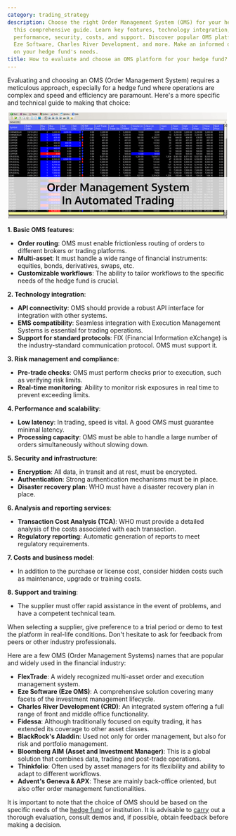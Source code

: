 ```yaml
---
category: trading_strategy
description: Choose the right Order Management System (OMS) for your hedge fund with
  this comprehensive guide. Learn key features, technology integration, risk management,
  performance, security, costs, and support. Discover popular OMS platforms like FlexTrade,
  Eze Software, Charles River Development, and more. Make an informed decision based
  on your hedge fund's needs.
title: How to evaluate and choose an OMS platform for your hedge fund?
---
```


Evaluating and choosing an OMS (Order Management System) requires a meticulous approach, especially for a hedge fund where operations are complex and speed and efficiency are paramount. Here's a more specific and technical guide to making that choice:

![1](images/image.png)

**1. Basic OMS features**:

- **Order routing**: OMS must enable frictionless routing of orders to different brokers or trading platforms.
- **Multi-asset**: It must handle a wide range of financial instruments: equities, bonds, derivatives, swaps, etc.
- **Customizable workflows**: The ability to tailor workflows to the specific needs of the hedge fund is crucial.

**2. Technology integration**:

- **API connectivity**: OMS should provide a robust API interface for integration with other systems.
- **EMS compatibility**: Seamless integration with Execution Management Systems is essential for trading operations.
- **Support for standard protocols**: FIX (Financial Information eXchange) is the industry-standard communication protocol. OMS must support it.

**3. Risk management and compliance**:

- **Pre-trade checks**: OMS must perform checks prior to execution, such as verifying risk limits.
- **Real-time monitoring**: Ability to monitor risk exposures in real time to prevent exceeding limits.

**4. Performance and scalability**:

- **Low latency**: In trading, speed is vital. A good OMS must guarantee minimal latency.
- **Processing capacity**: OMS must be able to handle a large number of orders simultaneously without slowing down.

**5. Security and infrastructure**:

- **Encryption**: All data, in transit and at rest, must be encrypted.
- **Authentication**: Strong authentication mechanisms must be in place.
- **Disaster recovery plan**: WHO must have a disaster recovery plan in place.

**6. Analysis and reporting services**:

- **Transaction Cost Analysis (TCA)**: WHO must provide a detailed analysis of the costs associated with each transaction.
- **Regulatory reporting**: Automatic generation of reports to meet regulatory requirements.

**7. Costs and business model**:

- In addition to the purchase or license cost, consider hidden costs such as maintenance, upgrade or training costs.

**8. Support and training**:

- The supplier must offer rapid assistance in the event of problems, and have a competent technical team.

When selecting a supplier, give preference to a trial period or demo to test the platform in real-life conditions. Don't hesitate to ask for feedback from peers or other industry professionals.

Here are a few OMS (Order Management Systems) names that are popular and widely used in the financial industry:

- **FlexTrade**: A widely recognized multi-asset order and execution management system.
- **Eze Software (Eze OMS)**: A comprehensive solution covering many facets of the investment management lifecycle.
- **Charles River Development (CRD)**: An integrated system offering a full range of front and middle office functionality.
- **Fidessa**: Although traditionally focused on equity trading, it has extended its coverage to other asset classes.
- **BlackRock's Aladdin**: Used not only for order management, but also for risk and portfolio management.
- **Bloomberg AIM (Asset and Investment Manager)**: This is a global solution that combines data, trading and post-trade operations.
- **Thinkfolio**: Often used by asset managers for its flexibility and ability to adapt to different workflows.
- **Advent's Geneva & APX**: These are mainly back-office oriented, but also offer order management functionalities.

It is important to note that the choice of OMS should be based on the specific needs of the [hedge fund](/wiki/hedge-fund-trading-strategies) or institution. It is advisable to [carry](/wiki/carry-trading) out a thorough evaluation, consult demos and, if possible, obtain feedback before making a decision.